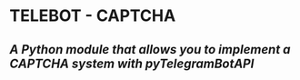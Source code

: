 # **TELEBOT - CAPTCHA**

## ***A Python module that allows you to implement a CAPTCHA system with pyTelegramBotAPI***

